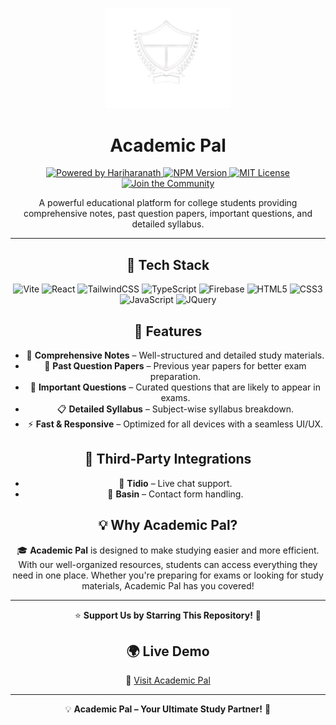 <p align="center">
  <img src="logo_academic_pal-removebg-preview.png" alt="Academic Pal Logo" width="200"/>
</p>

<h1 align="center">Academic Pal </h1>
<div align="center">

<div align="center">
  <!-- Powered by Hariharanath -->
  <a href="https://github.com/hariharanath2005">
    <img src="https://img.shields.io/badge/Powered%20by-Hariharanath-ffcc00?style=flat-square&logo=smashing-magazine&logoColor=black" alt="Powered by Hariharanath" />
  </a>

  <!-- NPM Version -->
  <a href="https://www.npmjs.com/package/your-package-name">
    <img src="https://img.shields.io/npm/v/your-package-name?style=flat-square" alt="NPM Version" />
  </a>

  <!-- License -->
  <!-- MIT License -->
  <a href="https://github.com/hariharanath2005/code-crash/blob/main/LICENSE">
    <img src="https://img.shields.io/badge/License-MIT-green?style=flat-square" alt="MIT License" />
  </a>



  <!-- Top Language -->

  <!-- Join the Community -->
  <a href="https://github.com/hariharanath2005/code-crash">
    <img src="https://img.shields.io/badge/Join%20our%20Community-GitHub-blue?style=flat-square&logo=github" alt="Join the Community" />
  </a>
</div>


<p align="center">
  A powerful educational platform for college students providing comprehensive notes, past question papers, important questions, and detailed syllabus.
</p>

---

## 🚀 Tech Stack

![Vite](https://img.shields.io/badge/Vite-646CFF?style=for-the-badge&logo=vite&logoColor=white)
![React](https://img.shields.io/badge/React-61DAFB?style=for-the-badge&logo=react&logoColor=black)
![TailwindCSS](https://img.shields.io/badge/TailwindCSS-38B2AC?style=for-the-badge&logo=tailwindcss&logoColor=white)
![TypeScript](https://img.shields.io/badge/TypeScript-3178C6?style=for-the-badge&logo=typescript&logoColor=white)
![Firebase](https://img.shields.io/badge/Firebase-FFCA28?style=for-the-badge&logo=firebase&logoColor=black)
![HTML5](https://img.shields.io/badge/HTML5-E34F26?style=for-the-badge&logo=html5&logoColor=white)
![CSS3](https://img.shields.io/badge/CSS3-1572B6?style=for-the-badge&logo=css3&logoColor=white)
![JavaScript](https://img.shields.io/badge/JavaScript-F7DF1E?style=for-the-badge&logo=javascript&logoColor=black)
![JQuery](https://img.shields.io/badge/JQuery-0769AD?style=for-the-badge&logo=jquery&logoColor=white)

## 🌟 Features

- 📖 **Comprehensive Notes** – Well-structured and detailed study materials.
- 📝 **Past Question Papers** – Previous year papers for better exam preparation.
- 🎯 **Important Questions** – Curated questions that are likely to appear in exams.
- 📋 **Detailed Syllabus** – Subject-wise syllabus breakdown.
- ⚡ **Fast & Responsive** – Optimized for all devices with a seamless UI/UX.

## 🔌 Third-Party Integrations

- 💬 **Tidio** – Live chat support.
- 📩 **Basin** – Contact form handling.


## 💡 Why Academic Pal?

🎓 **Academic Pal** is designed to make studying easier and more efficient. With our well-organized resources, students can access everything they need in one place. Whether you're preparing for exams or looking for study materials, Academic Pal has you covered!

---

⭐ **Support Us by Starring This Repository!** 🚀

## 🌍 Live Demo
🔗 [Visit Academic Pal](https://academicpal7.onrender.com/)

---

💡 **Academic Pal – Your Ultimate Study Partner!** 🚀
